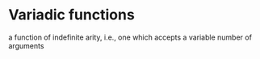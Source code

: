 # Variadic functions

a function of indefinite arity, i.e., one which accepts a variable number of arguments
